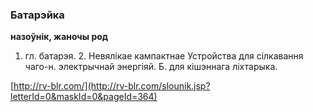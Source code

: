 ### Батарэйка
**назоўнік, жаночы род**

1. гл. батарэя. 2. Невялікае кампактнае Устройства для сілкавання чаго-н. электрычнай энергіяй. Б. для кішэннага ліхтарыка.

<a rel="author">[http://rv-blr.com/](http://rv-blr.com/slounik.jsp?letterId=0&maskId=0&pageId=364)</a>
